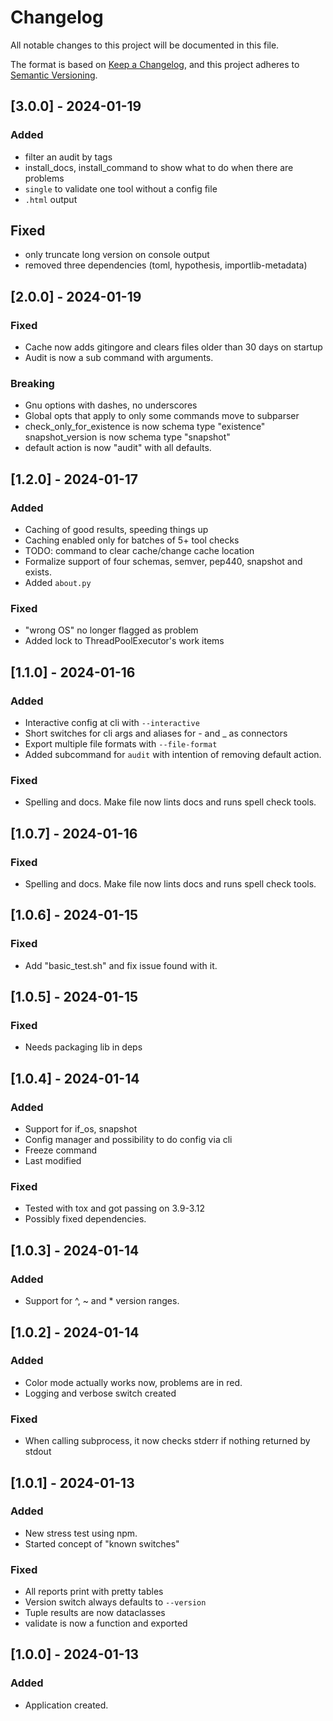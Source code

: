 # Changelog

All notable changes to this project will be documented in this file.

The format is based on [Keep a Changelog](https://keepachangelog.com/en/1.0.0/),
and this project adheres to [Semantic Versioning](https://semver.org/spec/v2.0.0.html).

## [3.0.0] - 2024-01-19

### Added
- filter an audit by tags
- install_docs, install_command to show what to do when there are problems
- `single` to validate one tool without a config file
- `.html` output

## Fixed
- only truncate long version on console output
- removed three dependencies (toml, hypothesis, importlib-metadata)


## [2.0.0] - 2024-01-19

### Fixed
- Cache now adds gitingore and clears files older than 30 days on startup
- Audit is now a sub command with arguments.

### Breaking
- Gnu options with dashes, no underscores 
- Global opts that apply to only some commands move to subparser
- check_only_for_existence is now schema type "existence" snapshot_version is now schema type "snapshot"
- default action is now "audit" with all defaults.

## [1.2.0] - 2024-01-17

### Added
- Caching of good results, speeding things up
- Caching enabled only for batches of 5+ tool checks
- TODO: command to clear cache/change cache location
- Formalize support of four schemas, semver, pep440, snapshot and exists.
- Added `about.py`

### Fixed
- "wrong OS" no longer flagged as problem
- Added lock to ThreadPoolExecutor's work items

## [1.1.0] - 2024-01-16

### Added
- Interactive config at cli with `--interactive`
- Short switches for cli args and aliases for - and _ as connectors
- Export multiple file formats with `--file-format`
- Added subcommand for `audit` with intention of removing default action.

### Fixed
- Spelling and docs. Make file now lints docs and runs spell check tools.

## [1.0.7] - 2024-01-16

### Fixed
- Spelling and docs. Make file now lints docs and runs spell check tools.


## [1.0.6] - 2024-01-15

### Fixed
- Add "basic_test.sh" and fix issue found with it.


## [1.0.5] - 2024-01-15

### Fixed
- Needs packaging lib in deps

## [1.0.4] - 2024-01-14

### Added
- Support for if_os, snapshot
- Config manager and possibility to do config via cli
- Freeze command
- Last modified

### Fixed
- Tested with tox and got passing on 3.9-3.12
- Possibly fixed dependencies.

## [1.0.3] - 2024-01-14

### Added
- Support for ^, ~ and * version ranges.

## [1.0.2] - 2024-01-14

### Added
- Color mode actually works now, problems are in red.
- Logging and verbose switch created

### Fixed
- When calling subprocess, it now checks stderr if nothing returned by stdout


## [1.0.1] - 2024-01-13

### Added
- New stress test using npm.
- Started concept of "known switches"

### Fixed

- All reports print with pretty tables
- Version switch always defaults to `--version`
- Tuple results are now dataclasses
- validate is now a function and exported

## [1.0.0] - 2024-01-13

### Added

- Application created.

